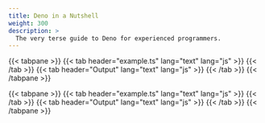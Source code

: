 ```yaml
---
title: Deno in a Nutshell
weight: 300
description: >
  The very terse guide to Deno for experienced programmers.
---
```


<!-- markdownlint-disable --> 
{{< tabpane >}}
  {{< tab header="example.ts" lang="text" lang="js" >}}
  {{< /tab >}}
  {{< tab header="Output" lang="text" lang="js" >}}
  {{< /tab >}}
{{< /tabpane >}}
<!-- markdownlint-restore -->

<!-- markdownlint-disable --> 
{{< tabpane >}}
  {{< tab header="example.ts" lang="text" lang="js" >}}
  {{< /tab >}}
  {{< tab header="Output" lang="text" lang="js" >}}
  {{< /tab >}}
{{< /tabpane >}}
<!-- markdownlint-restore -->

